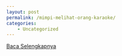 ```yaml
---
layout: post
permalink: /mimpi-melihat-orang-karaoke/
categories:
    - Uncategorized
---
```


[Baca Selengkapnya](/09)